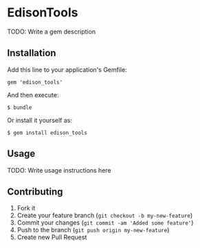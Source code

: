 # EdisonTools

TODO: Write a gem description

## Installation

Add this line to your application's Gemfile:

    gem 'edison_tools'

And then execute:

    $ bundle

Or install it yourself as:

    $ gem install edison_tools

## Usage

TODO: Write usage instructions here

## Contributing

1. Fork it
2. Create your feature branch (`git checkout -b my-new-feature`)
3. Commit your changes (`git commit -am 'Added some feature'`)
4. Push to the branch (`git push origin my-new-feature`)
5. Create new Pull Request
